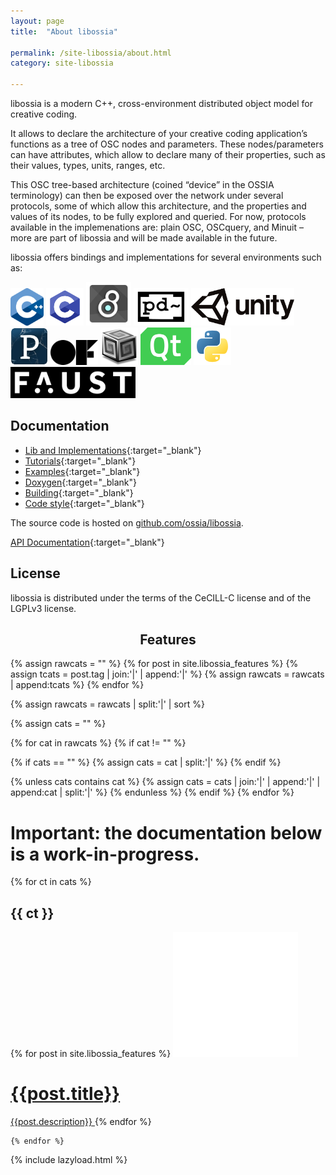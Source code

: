 ```yaml
---
layout: page
title:  "About libossia"

permalink: /site-libossia/about.html
category: site-libossia

---
```


libossia is a modern C++, cross-environment distributed object model for creative coding.

It allows to declare the architecture of your creative coding application’s functions as a tree of OSC nodes and parameters. These nodes/parameters can have attributes, which allow to declare many of their properties, such as their values, types, units, ranges, etc.

This OSC tree-based architecture (coined “device” in the OSSIA terminology) can then be exposed over the network under several protocols, some of which allow this architecture, and the properties and values of its nodes, to be fully explored and queried. For now, protocols available in the implemenations are: plain OSC, OSCquery, and Minuit – more are part of libossia and will be made available in the future.

libossia offers bindings and implementations for several environments such as:

<div class="logo-grid" style="margin-top: 1em; margin-bottom: 1em;">
    <a href="download.html#cpp-binding"><img src="/assets/logo/cpp.png" height="60" width="auto"/></a>
    <a href="download.html#c-binding" ><img src="/assets/logo/c.png" height="60" width="auto"/></a>
    <a href="download.html#max-binding"><img src="/assets/logo/max.jpg" height="70" width="auto"/></a>
    <a href="download.html#pd-binding" ><img src="/assets/logo/pd.png" height="60" width="auto"/></a>
    <a href="download.html#unity-binding"><img src="/assets/logo/unity.png" height="60" width="auto"/></a>
    <a href="download.html#processing-binding"><img src="/assets/logo/processing.jpg" height="60" width="auto"/></a>
    <a href="download.html#of-binding"><img src="/assets/logo/of.png" height="40" width="auto"/></a>
    <a href="download.html#supercollider-binding"><img src="/assets/logo/supercollider-logo.png" height="60" width="auto"/></a>
    <a href="download.html#qt-binding"><img src="/assets/logo/qt-logo.png" height="60" width="auto"/></a>
    <a href="download.html#python-binding"><img src="/assets/logo/python-logo.png" height="60" width="auto"/></a>
    <a href="download.html#faust-binding"><img src="/assets/logo/faust.png" height="50" width="auto"/></a>
</div>

## Documentation

* [Lib and Implementations](https://ossia.io/ossia-docs/#introduction){:target="_blank"}
* [Tutorials](https://github.com/ossia/libossia/tree/master/docs/Tutorial){:target="_blank"}
* [Examples](https://github.com/ossia/libossia/tree/master/examples){:target="_blank"}
* [Doxygen](https://ossia.io/libossia/html/){:target="_blank"}
* [Building](https://github.com/ossia/libossia/wiki/Building){:target="_blank"}
* [Code style](https://github.com/ossia/libossia/wiki/Code-style-guide){:target="_blank"}

The source code is hosted on <a href="https://github.com/ossia/libossia" target="_blank" >github.com/ossia/libossia</a>.

[API Documentation](https://ossia.io/ossia-docs/#introduction){:target="_blank"}


## License

libossia is distributed under the terms of the CeCILL-C license and of the LGPLv3 license.

<h2 class="page-title" style="text-align:center;">Features</h2>

{% assign rawcats = "" %}
{% for post in site.libossia_features %}
{% assign tcats = post.tag | join:'|' | append:'|' %}
{% assign rawcats = rawcats | append:tcats %}
{% endfor %}

{% assign rawcats = rawcats | split:'|' | sort %}

{% assign cats = "" %}

{% for cat in rawcats %}
{% if cat != "" %}

{% if cats == "" %}
{% assign cats = cat | split:'|' %}
{% endif %}

{% unless cats contains cat %}
{% assign cats = cats | join:'|' | append:'|' | append:cat | split:'|' %}
{% endunless %}
{% endif %}
{% endfor %}

<h1> Important: the documentation below is a work-in-progress. </h1>


<div>
    {% for ct in cats %}
         <h2 class="feature-title">{{ ct }}</h2>
         <div class="features-list">
        {% for post in site.libossia_features %}
                <a href="{{post.url}}" class="thumbnail" >
                    <img class="thumbnail-feature-libossia" src="/assets/blank.png" data-echo="{{post.image}}" />
                    <h1 class="blog-title">{{post.title}} </h1>
                    <span class="feature-description">{{post.description}}</span>
                </a>
        {% endfor %}
        </div>

    {% endfor %}
</div>

{% include lazyload.html %}


